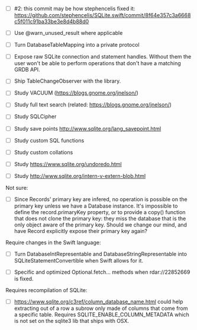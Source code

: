 - [ ] #2: this commit may be how stephencelis fixed it: https://github.com/stephencelis/SQLite.swift/commit/8f64e357c3a6668c5f011c91ba33be3e8d4b88d0
- [ ] Use @warn_unused_result where applicable
- [ ] Turn DatabaseTableMapping into a private protocol
- [ ] Expose raw SQLite connection and statement handles. Without them the user won't be able to perform operations that don't have a matching GRDB API.
- [ ] Ship TableChangeObserver with the library.
- [ ] Study VACUUM (https://blogs.gnome.org/jnelson/)
- [ ] Study full text search (related: https://blogs.gnome.org/jnelson/)
- [ ] Study SQLCipher
- [ ] Study save points http://www.sqlite.org/lang_savepoint.html
- [ ] Study custom SQL functions
- [ ] Study custom collations
- [ ] Study https://www.sqlite.org/undoredo.html
- [ ] Study http://www.sqlite.org/intern-v-extern-blob.html


Not sure:

- [ ] Since Records' primary key are infered, no operation is possible on the primary key unless we have a Database instance. It's impossible to define the record.primaryKey property, or to provide a copy() function that does not clone the primary key: they miss the database that is the only object aware of the primary key. Should we change our mind, and have Record explicitly expose their primary key again?


Require changes in the Swift language:

- [ ] Turn DatabaseIntRepresentable and DatabaseStringRepresentable into SQLiteStatementConvertible when Swift allows for it.
- [ ] Specific and optimized Optional<SQLiteStatementConvertible>.fetch... methods when rdar://22852669 is fixed.


Requires recompilation of SQLite:

- [ ] https://www.sqlite.org/c3ref/column_database_name.html could help extracting out of a row a subrow only made of columns that come from a specific table. Requires SQLITE_ENABLE_COLUMN_METADATA which is not set on the sqlite3 lib that ships with OSX.
